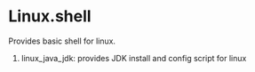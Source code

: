 # Linux.shell
Provides basic shell for linux.

1. linux_java_jdk: provides JDK install and config script for linux
